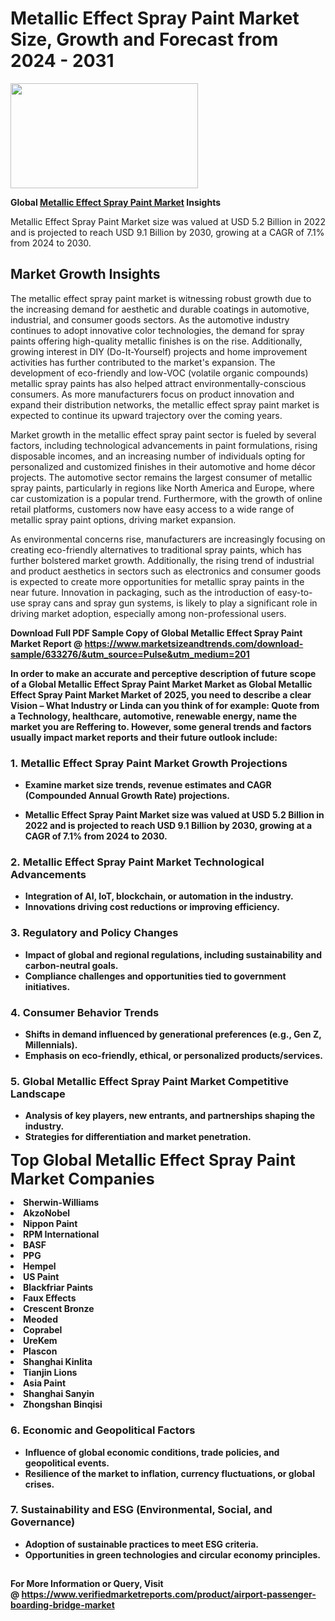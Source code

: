 <H1>Metallic Effect Spray Paint Market Size, Growth and Forecast from 2024 - 2031</H1><img class="aligncenter size-medium wp-image-584254" src="https://thirdeyenews.in/wp-content/uploads/2024/09/Global-Market-Research-300x168.jpeg" alt="" width="300" height="168" /><p><strong>Global&nbsp;<a href="https://www.marketsizeandtrends.com/download-sample/633276/&amp;utm_source=Pulse&amp;utm_medium=201">Metallic Effect Spray Paint Market</a> Insights</strong></p><p>Metallic Effect Spray Paint Market size was valued at USD 5.2 Billion in 2022 and is projected to reach USD 9.1 Billion by 2030, growing at a CAGR of 7.1% from 2024 to 2030.</p><p><h2>Market Growth Insights</h2> <p>The metallic effect spray paint market is witnessing robust growth due to the increasing demand for aesthetic and durable coatings in automotive, industrial, and consumer goods sectors. As the automotive industry continues to adopt innovative color technologies, the demand for spray paints offering high-quality metallic finishes is on the rise. Additionally, growing interest in DIY (Do-It-Yourself) projects and home improvement activities has further contributed to the market's expansion. The development of eco-friendly and low-VOC (volatile organic compounds) metallic spray paints has also helped attract environmentally-conscious consumers. As more manufacturers focus on product innovation and expand their distribution networks, the metallic effect spray paint market is expected to continue its upward trajectory over the coming years.</p> <p><strong></strong></p> <p>Market growth in the metallic effect spray paint sector is fueled by several factors, including technological advancements in paint formulations, rising disposable incomes, and an increasing number of individuals opting for personalized and customized finishes in their automotive and home décor projects. The automotive sector remains the largest consumer of metallic spray paints, particularly in regions like North America and Europe, where car customization is a popular trend. Furthermore, with the growth of online retail platforms, customers now have easy access to a wide range of metallic spray paint options, driving market expansion.</p> <p>As environmental concerns rise, manufacturers are increasingly focusing on creating eco-friendly alternatives to traditional spray paints, which has further bolstered market growth. Additionally, the rising trend of industrial and product aesthetics in sectors such as electronics and consumer goods is expected to create more opportunities for metallic spray paints in the near future. Innovation in packaging, such as the introduction of easy-to-use spray cans and spray gun systems, is likely to play a significant role in driving market adoption, especially among non-professional users.</p> <p><strong></p><p><span class=""><strong>Download Full PDF Sample Copy of Global Metallic Effect Spray Paint Market Report</strong> @ <a href="https://www.marketsizeandtrends.com/download-sample/633276/&amp;utm_source=Pulse&amp;utm_medium=201" target="_blank">https://www.marketsizeandtrends.com/download-sample/633276/&amp;utm_source=Pulse&amp;utm_medium=201</a></span></p><p>In order to make an accurate and perceptive description of future scope of a Global&nbsp;Metallic Effect Spray Paint Market Market as Global&nbsp;Metallic Effect Spray Paint Market Market of 2025, you need to describe a clear Vision &ndash; What Industry or Linda can you think of for example: Quote from a Technology, healthcare, automotive, renewable energy, name the market you are Reffering to. However, some general trends and factors usually impact market reports and their future outlook include:</p><h3>1.&nbsp;<strong>Metallic Effect Spray Paint Market Growth Projections</strong></h3><ul><li>Examine market size trends, revenue estimates and CAGR (Compounded Annual Growth Rate) projections.</li><li><p>Metallic Effect Spray Paint Market size was valued at USD 5.2 Billion in 2022 and is projected to reach USD 9.1 Billion by 2030, growing at a CAGR of 7.1% from 2024 to 2030.</p></li></ul><h3>2.&nbsp;<strong>Metallic Effect Spray Paint Market Technological Advancements</strong></h3><ul><li>Integration of AI, IoT, blockchain, or automation in the industry.</li><li>Innovations driving cost reductions or improving efficiency.</li></ul><h3>3.&nbsp;<strong>Regulatory and Policy Changes</strong></h3><ul><li>Impact of global and regional regulations, including sustainability and carbon-neutral goals.</li><li>Compliance challenges and opportunities tied to government initiatives.</li></ul><h3>4.&nbsp;<strong>Consumer Behavior Trends</strong></h3><ul><li>Shifts in demand influenced by generational preferences (e.g., Gen Z, Millennials).</li><li>Emphasis on eco-friendly, ethical, or personalized products/services.</li></ul><h3>5.&nbsp;<strong>Global Metallic Effect Spray Paint Market Competitive Landscape</strong></h3><ul><li>Analysis of key players, new entrants, and partnerships shaping the industry.</li><li>Strategies for differentiation and market penetration.</li></ul><p data-pm-slice="1 1 []"><span style="color: inherit; font-family: inherit; font-size: 25px;">Top Global Metallic Effect Spray Paint Market Companies</span></p><div class="" data-test-id=""><p><li>Sherwin-Williams</li><li> AkzoNobel</li><li> Nippon Paint</li><li> RPM International</li><li> BASF</li><li> PPG</li><li> Hempel</li><li> US Paint</li><li> Blackfriar Paints</li><li> Faux Effects</li><li> Crescent Bronze</li><li> Meoded</li><li> Coprabel</li><li> UreKem</li><li> Plascon</li><li> Shanghai Kinlita</li><li> Tianjin Lions</li><li> Asia Paint</li><li> Shanghai Sanyin</li><li> Zhongshan Binqisi</li></p></div><h3>6.&nbsp;<strong>Economic and Geopolitical Factors</strong></h3><ul><li>Influence of global economic conditions, trade policies, and geopolitical events.</li><li>Resilience of the market to inflation, currency fluctuations, or global crises.</li></ul><h3>7.&nbsp;<strong>Sustainability and ESG (Environmental, Social, and Governance)</strong></h3><ul><li>Adoption of sustainable practices to meet ESG criteria.</li><li>Opportunities in green technologies and circular economy principles.</li></ul><h2><strong style="font-size: 14px;">For More Information or Query, Visit @&nbsp;</strong><a style="background-color: #ffffff; font-size: 14px;" href="https://www.marketsizeandtrends.com/report/metallic-effect-spray-paint-market/" target="_blank">https://www.verifiedmarketreports.com/product/airport-passenger-boarding-bridge-market</a></h2>
